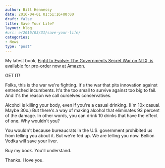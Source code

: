 ```yaml
---
author: Bill Hennessy
date: 2016-04-01 01:51:16+00:00
draft: false
title: Save Your Life?
layout: blog
#url: e/2016/03/31/save-your-life/
categories:
- News
type: "post"
---
```


My latest book, [Fight to Evolve: The Governments Secret War on NTX, is available for pre-order now at Amazon.](https://www.amazon.com/Fight-To-Evolve-Governments-Secret-ebook/dp/B01DORSX0O?ie=UTF8&keywords=fight%20to%20evovle&qid=1459474011&ref_=sr_1_sc_1&s=digital-text&sr=1-1-spell)

GET IT!

Folks, this is the war we're fighting. It's the war that pits innovation against entrenched incumbents. It's the too small to survive against too big to fail. And it's the reason we call ourselves conservatives.

Alcohol is killing your body, even if you're a casual drinking. (I'm 10x casual. Maybe 30x.) But there's a way of making alcohol that eliminates 93 percent of the damage. In other words, you can drink 10 drinks that have the effect of one. Why wouldn't you?

You wouldn't because bureaucrats in the U.S. government prohibited us from telling you about it. But we're fed up. We are telling you now. Bellion Vodka will save your liver.

Buy my book. You'll understand.



Thanks. I love you.
